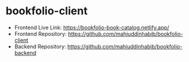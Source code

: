 # bookfolio-client

* Frontend Live Link: https://bookfolio-book-catalog.netlify.app/
* Frontend Repository: https://github.com/mahiuddinhabib/bookfolio-client
* Backend Repository: https://github.com/mahiuddinhabib/bookfolio-backend

